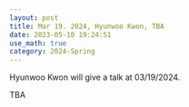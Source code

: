 ```yaml
---
layout: post
title: Mar 19. 2024, Hyunwoo Kwon, TBA
date: 2023-05-10 19:24:51
use_math: true
category: 2024-Spring
---
```

Hyunwoo Kwon will give a talk at 03/19/2024.

TBA

